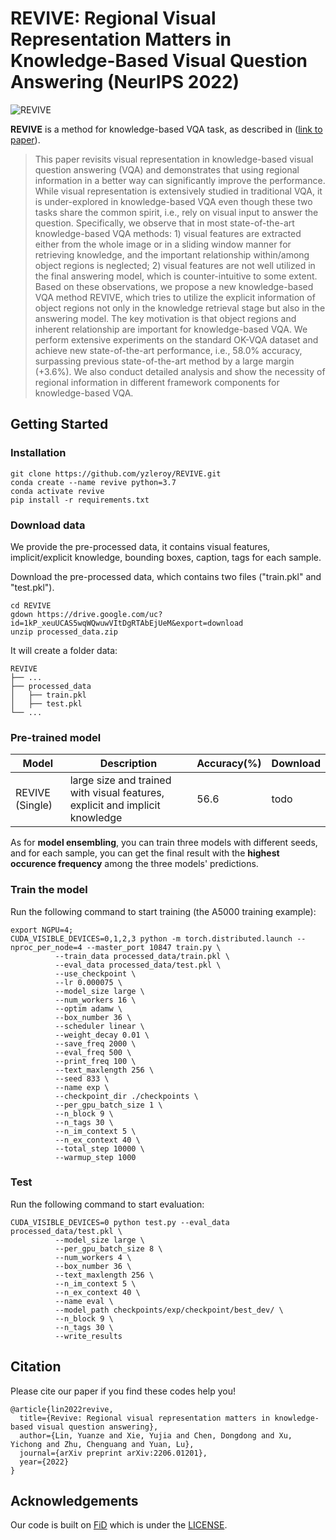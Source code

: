 # REVIVE: Regional Visual Representation Matters in Knowledge-Based Visual Question Answering (NeurIPS 2022)

![REVIVE](https://github.com/yzleroy/REVIVE/blob/main/figure.png)


**REVIVE** is a method for knowledge-based VQA task, as described in ([link to paper](https://arxiv.org/abs/2206.01201)).
>This paper revisits visual representation in knowledge-based visual question answering (VQA) and demonstrates that using regional information in a better way can significantly improve the performance. While visual representation is extensively studied in traditional VQA, it is under-explored in knowledge-based VQA even though these two tasks share the common spirit, i.e., rely on visual input to answer the question. Specifically, we observe that in most state-of-the-art knowledge-based VQA methods: 1) visual features are extracted either from the whole image or in a sliding window manner for retrieving knowledge, and the important relationship within/among object regions is neglected; 2) visual features are not well utilized in the final answering model, which is counter-intuitive to some extent. Based on these observations, we propose a new knowledge-based VQA method REVIVE, which tries to utilize the explicit information of object regions not only in the knowledge retrieval stage but also in the answering model. The key motivation is that object regions and inherent relationship are important for knowledge-based VQA. We perform extensive experiments on the standard OK-VQA dataset and achieve new state-of-the-art performance, i.e., 58.0% accuracy, surpassing previous state-of-the-art method by a large margin (+3.6%). We also conduct detailed analysis and show the necessity of regional information in different framework components for knowledge-based VQA.

## Getting Started

### Installation
```
git clone https://github.com/yzleroy/REVIVE.git
conda create --name revive python=3.7
conda activate revive
pip install -r requirements.txt
```
### Download data
We provide the pre-processed data, it contains visual features,  implicit/explicit knowledge, 
bounding boxes, caption, tags for each sample.

Download the pre-processed data, which contains two files ("train.pkl" and "test.pkl").
```
cd REVIVE
gdown https://drive.google.com/uc?id=1kP_xeuUCAS5wqWQwuwVItDgRTAbEjUeM&export=download
unzip processed_data.zip
```
It will create a folder data:
```
REVIVE
├── ...
├── processed_data
│   ├── train.pkl
│   ├── test.pkl
└── ...
```

### Pre-trained model
|Model |Description|Accuracy(%)|Download|
|  ----  | ----  | ----  | ---- |  
|REVIVE (Single)|large size and trained with visual features, explicit and implicit knowledge| 56.6 |todo|

As for **model ensembling**, you can train three models with different seeds, and for each sample, 
you can get the final result with the **highest occurence frequency** among the three models' predictions.


### Train the model
Run the following command to start training (the A5000 training example):
```
export NGPU=4;
CUDA_VISIBLE_DEVICES=0,1,2,3 python -m torch.distributed.launch --nproc_per_node=4 --master_port 10847 train.py \
          --train_data processed_data/train.pkl \
          --eval_data processed_data/test.pkl \
          --use_checkpoint \
          --lr 0.000075 \
          --model_size large \
          --num_workers 16 \
          --optim adamw \
          --box_number 36 \
          --scheduler linear \
          --weight_decay 0.01 \
          --save_freq 2000 \
          --eval_freq 500 \
          --print_freq 100 \
          --text_maxlength 256 \
          --seed 833 \
          --name exp \
          --checkpoint_dir ./checkpoints \
          --per_gpu_batch_size 1 \
          --n_block 9 \
          --n_tags 30 \
          --n_im_context 5 \
          --n_ex_context 40 \
          --total_step 10000 \
          --warmup_step 1000
```

### Test
Run the following command to start evaluation:
```
CUDA_VISIBLE_DEVICES=0 python test.py --eval_data processed_data/test.pkl \
          --model_size large \
          --per_gpu_batch_size 8 \
          --num_workers 4 \
          --box_number 36 \
          --text_maxlength 256 \
          --n_im_context 5 \
          --n_ex_context 40 \
          --name eval \
          --model_path checkpoints/exp/checkpoint/best_dev/ \
          --n_block 9 \
          --n_tags 30 \
          --write_results
```

## Citation
Please cite our paper if you find these codes help you!

```
@article{lin2022revive,
  title={Revive: Regional visual representation matters in knowledge-based visual question answering},
  author={Lin, Yuanze and Xie, Yujia and Chen, Dongdong and Xu, Yichong and Zhu, Chenguang and Yuan, Lu},
  journal={arXiv preprint arXiv:2206.01201},
  year={2022}
}
```

## Acknowledgements
Our code is built on [FiD](https://github.com/facebookresearch/FiD) which is under the [LICENSE](https://github.com/facebookresearch/FiD/blob/main/LICENSE).
